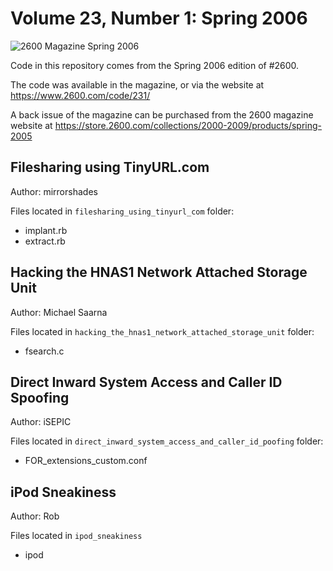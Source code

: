 # Volume 23, Number 1: Spring 2006

![2600 Magazine Spring 2006](https://www.2600.com/sites/default/files/styles/large/public/sp061.gif)

Code in this repository comes from the Spring 2006 edition of #2600.

The code was available in the magazine, or via the website at https://www.2600.com/code/231/

A back issue of the magazine can be purchased from the 2600 magazine website at https://store.2600.com/collections/2000-2009/products/spring-2005


## Filesharing using TinyURL.com
Author: mirrorshades


Files located in `filesharing_using_tinyurl_com` folder:

* implant.rb
* extract.rb



## Hacking the HNAS1 Network Attached Storage Unit
Author: Michael Saarna


Files located in `hacking_the_hnas1_network_attached_storage_unit` folder:

* fsearch.c


## Direct Inward System Access and Caller ID Spoofing
Author: iSEPIC


Files located in `direct_inward_system_access_and_caller_id_poofing` folder:

* FOR_extensions_custom.conf

## iPod Sneakiness
Author: Rob

Files located in `ipod_sneakiness`

* ipod
